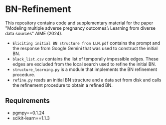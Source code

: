 # BN-Refinement

This repository contains code and supplementary material for the paper "Modeling multiple adverse pregnancy outcomes:\\ Learning from diverse data sources" AIME (2024).

- `Eliciting initial BN structure from LLM.pdf` contains the prompt and the response from Google Gemini that was used to construct the initial BN.
- `black_list.csv` contains the list of temporally impossible edges. These edges are excluded from the local search used to refine the initial BN.
- `structure_learning.py` is a module that implements the BN refinement procedure.
- `refine.py` reads an initial BN structure and a data set from disk and calls the refinement procedure to obtain a refined BN.

## Requirements 
- pgmpy==0.1.24
- scikit-learn==1.1.3

